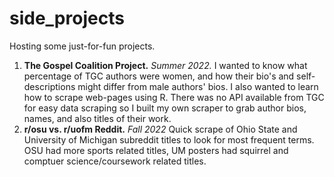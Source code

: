 # side_projects
Hosting some just-for-fun projects.

1. **The Gospel Coalition Project.** *Summer 2022.* I wanted to know what percentage of TGC authors were women, and how their bio's and self-descriptions might differ from male authors' bios. I also wanted to learn how to scrape web-pages using R. There was no API available from TGC for easy data scraping so I built my own scraper to grab author bios, names, and also titles of their work. 
2. **r/osu vs. r/uofm Reddit.** *Fall 2022* Quick scrape of Ohio State and University of Michigan subreddit titles to look for most frequent terms. OSU had more sports related titles, UM posters had squirrel and comptuer science/coursework related titles.
